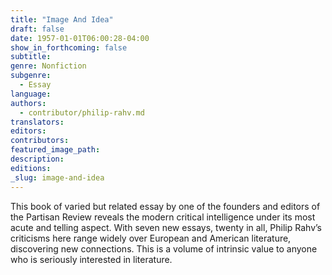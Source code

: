 ```yaml
---
title: "Image And Idea"
draft: false
date: 1957-01-01T06:00:28-04:00
show_in_forthcoming: false
subtitle:
genre: Nonfiction
subgenre:
  - Essay
language:
authors:
  - contributor/philip-rahv.md
translators:
editors:
contributors:
featured_image_path:
description:
editions:
_slug: image-and-idea
---
```


This book of varied but related essay by one of the founders and editors of the Partisan Review reveals the modern critical intelligence under its most acute and telling aspect. With seven new essays, twenty in all, Philip Rahv’s criticisms here range widely over European and American literature, discovering new connections. This is a volume of intrinsic value to anyone who is seriously interested in literature.

